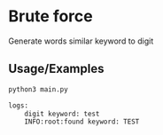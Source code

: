  
# Brute force

Generate words similar keyword to digit


## Usage/Examples

```python
python3 main.py

logs:
    digit keyword: test
    INFO:root:found keyword: TEST
```
